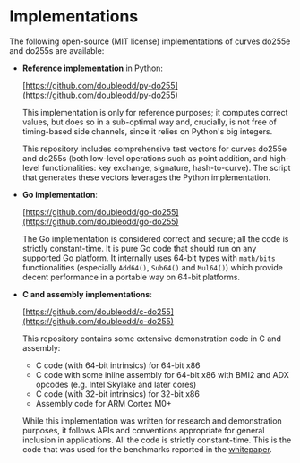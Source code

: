 # Implementations

The following open-source (MIT license) implementations of curves
do255e and do255s are available:

  - **Reference implementation** in Python:

    [https://github.com/doubleodd/py-do255](https://github.com/doubleodd/py-do255)

    This implementation is only for reference purposes; it computes
    correct values, but does so in a sub-optimal way and, crucially,
    is not free of timing-based side channels, since it relies on
    Python's big integers.

    This repository includes comprehensive test vectors for curves
    do255e and do255s (both low-level operations such as point addition,
    and high-level functionalities: key exchange, signature,
    hash-to-curve). The script that generates these vectors leverages
    the Python implementation.

  - **Go implementation**:

    [https://github.com/doubleodd/go-do255](https://github.com/doubleodd/go-do255)

    The Go implementation is considered correct and secure; all the code
    is strictly constant-time. It is pure Go code that should run on any
    supported Go platform. It internally uses 64-bit types with
    `math/bits` functionalities (especially `Add64()`, `Sub64()` and
    `Mul64()`) which provide decent performance in a portable way on
    64-bit platforms.

  - **C and assembly implementations**:

    [https://github.com/doubleodd/c-do255](https://github.com/doubleodd/c-do255)

    This repository contains some extensive demonstration code in C and
    assembly:

      - C code (with 64-bit intrinsics) for 64-bit x86
      - C code with some inline assembly for 64-bit x86 with BMI2 and ADX
        opcodes (e.g. Intel Skylake and later cores)
      - C code (with 32-bit intrinsics) for 32-bit x86
      - Assembly code for ARM Cortex M0+

    While this implementation was written for research and demonstration
    purposes, it follows APIs and conventions appropriate for general
    inclusion in applications. All the code is strictly constant-time.
    This is the code that was used for the benchmarks reported in
    the [whitepaper](doubleodd.pdf).
